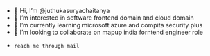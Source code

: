 - 👋 Hi, I’m @juthukasuryachaitanya
- 👀 I’m interested in software frontend domain and cloud domain 
- 🌱 I’m currently learning microsoft azure and compita security plus 
- 💞️ I’m looking to collaborate on mapup india forntend engineer role
-     reach me through mail 

<!---
juthukasuryachaitanya/juthukasuryachaitanya is a ✨ special ✨ repository because its `README.md` (this file) appears on your GitHub profile.
You can click the Preview link to take a look at your changes.
--->
